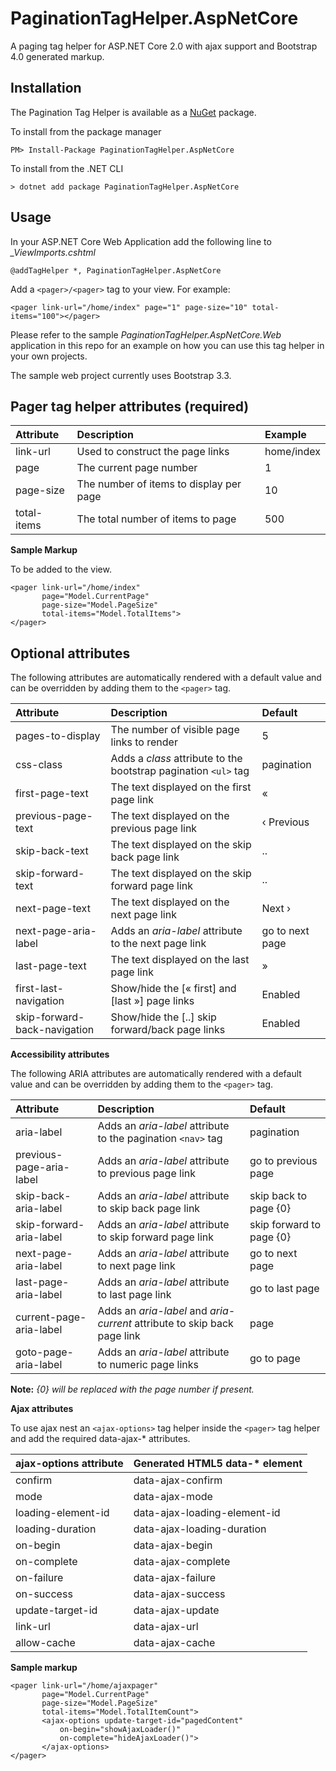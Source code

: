 # PaginationTagHelper.AspNetCore

A paging tag helper for ASP.NET Core 2.0 with ajax support and Bootstrap 4.0 generated markup.

Installation
---
The Pagination Tag Helper is available as a [NuGet](https://www.nuget.org/packages/PaginationTagHelper.AspNetCore/) package.


To install from the package manager

```
PM> Install-Package PaginationTagHelper.AspNetCore
```

To install from the .NET CLI

```
> dotnet add package PaginationTagHelper.AspNetCore
```

Usage
---
In your ASP.NET Core Web Application add the following line to *_ViewImports.cshtml*

```
@addTagHelper *, PaginationTagHelper.AspNetCore
```

Add a ```<pager>/<pager>``` tag to your view. For example:

```
<pager link-url="/home/index" page="1" page-size="10" total-items="100"></pager>
```

Please refer to the sample *PaginationTagHelper.AspNetCore.Web* application in this repo for an example on how you can use this tag helper in your own projects.

The sample web project currently uses Bootstrap 3.3.

Pager tag helper attributes (required)
---
| Attribute | Description | Example
| :--- | :--- | :---
| link-url| Used to construct the page links | home/index
| page | The current page number | 1
| page-size | The number of items to display per page | 10
| total-items | The total number of items to page| 500

**Sample Markup**

To be added to the view.

```
<pager link-url="/home/index"
       page="Model.CurrentPage"
       page-size="Model.PageSize"
       total-items="Model.TotalItems">
</pager>
```

Optional attributes
---
The following attributes are automatically rendered with a default value and can be overridden by adding them to the `<pager>` tag.

| Attribute | Description | Default
| :--- | :--- | :---
| pages-to-display | The number of visible page links to render	| 5
| css-class | Adds a *class* attribute to the bootstrap pagination `<ul>` tag | pagination
| first-page-text | The text displayed on the first page link | &#171;
| previous-page-text | The text displayed on the previous page link | &#8249; Previous
| skip-back-text | The text displayed on the skip back page link | &#46;&#46;
| skip-forward-text | The text displayed on the skip forward page link | &#46;&#46;
| next-page-text | The text displayed on the next page link | Next &#8250;
| next-page-aria-label | Adds an *aria-label* attribute to the next page link | go to next page
| last-page-text | The text displayed on the last page link | &#187;
| first-last-navigation | Show/hide the [&#171; first] and [last &#187;] page links | Enabled
| skip-forward-back-navigation | Show/hide the [..] skip forward/back page links | Enabled


**Accessibility attributes**

The following ARIA attributes are automatically rendered with a default value and can be overridden by adding them to the `<pager>` tag.

| Attribute | Description | Default
| :---| :---| :---
| aria-label | Adds an *aria-label* attribute to the pagination `<nav>` tag | pagination
| previous-page-aria-label | Adds an *aria-label* attribute to previous page link | go to previous page
| skip-back-aria-label |  Adds an *aria-label* attribute to skip back page link | skip back to page {0}
| skip-forward-aria-label | Adds an *aria-label* attribute to skip forward page link | skip forward to page {0}
| next-page-aria-label | Adds an *aria-label* attribute to next page link  | go to next page
| last-page-aria-label | Adds an *aria-label* attribute to last page link | go to last page
| current-page-aria-label | Adds an *aria-label* and *aria-current* attribute to skip back page link | page
| goto-page-aria-label |  Adds an *aria-label* attribute to numeric page links | go to page

**Note:** *{0} will be replaced with the page number if present.*

**Ajax attributes**

To use ajax nest an `<ajax-options>` tag helper inside the `<pager>` tag helper and add the required data-ajax-* attributes.

| ajax-options attribute | Generated HTML5 data-* element
| :---  | :---
| confirm | data-ajax-confirm
| mode | data-ajax-mode
| loading-element-id | data-ajax-loading-element-id
| loading-duration | data-ajax-loading-duration
| on-begin | data-ajax-begin
| on-complete | data-ajax-complete
| on-failure | data-ajax-failure
| on-success | data-ajax-success
| update-target-id | data-ajax-update
| link-url | data-ajax-url
| allow-cache | data-ajax-cache

**Sample markup**

~~~
<pager link-url="/home/ajaxpager"
       page="Model.CurrentPage"
       page-size="Model.PageSize"
       total-items="Model.TotalItemCount">
       <ajax-options update-target-id="pagedContent"
           on-begin="showAjaxLoader()"
           on-complete="hideAjaxLoader()">
       </ajax-options>
</pager>
~~~
